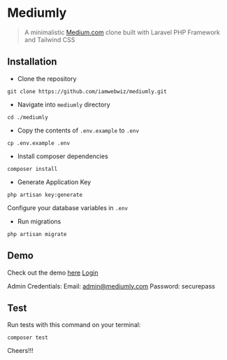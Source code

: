 # Mediumly

> A minimalistic [Medium.com](https://medium.com) clone built with Laravel PHP Framework and Tailwind CSS

## Installation

-   Clone the repository

```
git clone https://github.com/iamwebwiz/mediumly.git
```

-   Navigate into `mediumly` directory

```
cd ./mediumly
```

-   Copy the contents of `.env.example` to `.env`

```
cp .env.example .env
```

-   Install composer dependencies

```
composer install
```

-   Generate Application Key

```
php artisan key:generate
```

Configure your database variables in `.env`

-   Run migrations

```
php artisan migrate
```

## Demo

Check out the demo [here](https://mediumly.herokuapp.com)
[Login](https://mediumly.herokuapp.com/login)

Admin Credentials:
Email: admin@mediumly.com
Password: securepass

## Test

Run tests with this command on your terminal:

```
composer test
```

Cheers!!!
